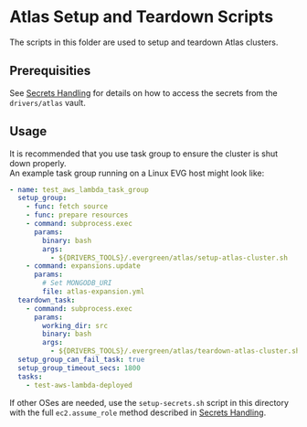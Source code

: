 # Atlas Setup and Teardown Scripts

The scripts in this folder are used to setup and teardown Atlas clusters.

## Prerequisities

See [Secrets Handling](../secrets_handling/README.md) for details on how to access the secrets 
from the `drivers/atlas` vault.

## Usage

It is recommended that you use task group to ensure the cluster is shut down properly.  
An example task group running on a Linux EVG host might look like:

```yaml
- name: test_aws_lambda_task_group
  setup_group:
    - func: fetch source
    - func: prepare resources
    - command: subprocess.exec
      params:
        binary: bash
        args:
          - ${DRIVERS_TOOLS}/.evergreen/atlas/setup-atlas-cluster.sh
    - command: expansions.update
      params:
        # Set MONGODB_URI
        file: atlas-expansion.yml
  teardown_task:
    - command: subprocess.exec
      params:
        working_dir: src
        binary: bash
        args:
          - ${DRIVERS_TOOLS}/.evergreen/atlas/teardown-atlas-cluster.sh
  setup_group_can_fail_task: true
  setup_group_timeout_secs: 1800
  tasks:
    - test-aws-lambda-deployed
```

If other OSes are needed, use the `setup-secrets.sh` script in this directory with the full `ec2.assume_role`
method described in [Secrets Handling](../secrets_handling/README.md).